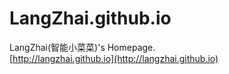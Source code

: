 # LangZhai.github.io
LangZhai(智能小菜菜)'s Homepage.  
[http://langzhai.github.io](http://langzhai.github.io)